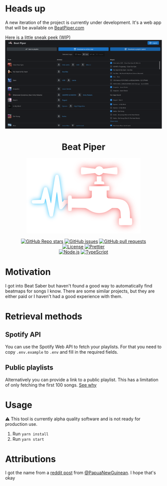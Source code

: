 # Heads up

A new iteration of the project is currently under development.
It's a web app that will be available on [BeatPiper.com](https://beatpiper.com/)

Here is a little sneak peek (WIP)
![WIP](./assets/wip.png)

<div align="center">

  # Beat Piper

  ![Logo](./assets/logo.png)

  [![GitHub Repo stars](https://img.shields.io/github/stars/BeatPiper/beat-piper?style=for-the-badge)](https://github.com/BeatPiper/beat-piper/stargazers)
  [![GitHub issues](https://img.shields.io/github/issues/BeatPiper/beat-piper?style=for-the-badge)](https://github.com/BeatPiper/beat-piper/issues)
  [![GitHub pull requests](https://img.shields.io/github/issues-pr-raw/BeatPiper/beat-piper?label=pulls&style=for-the-badge)](https://github.com/BeatPiper/beat-piper/pulls)
  <br>
  [![License](https://img.shields.io/github/license/BeatPiper/beat-piper?style=for-the-badge)](https://github.com/BeatPiper/beat-piper/blob/master/LICENSE)
  [![Prettier](https://img.shields.io/badge/code_style-prettier-ff69b4.svg?style=for-the-badge)](https://github.com/prettier/prettier)
  <br>
  [![Node.js](https://img.shields.io/badge/node.js-339933?style=for-the-badge&logo=node.js&logoColor=fff)](https://nodejs.org/)
  [![TypeScript](https://img.shields.io/badge/TypeScript-007ACC?style=for-the-badge&logo=typescript&logoColor=fff)](https://www.typescriptlang.org/)

</div>

# Motivation
I got into Beat Saber but haven't found a good way to automatically find beatmaps for songs I know. There are some similar projects, but they are either paid or I haven't had a good experience with them. 

# Retrieval methods
## Spotify API
You can use the Spotify Web API to fetch your playlists.
For that you need to copy `.env.example` to `.env` and fill in the required fields.

## Public playlists
Alternatively you can provide a link to a public playlist.
This has a limitation of only fetching the first 100 songs. [See why](https://github.com/microlinkhq/spotify-url-info/issues/69#issuecomment-802364053)

# Usage
⚠️ This tool is currently alpha quality software and is not ready for production use.

1. Run `yarn install`
2. Run `yarn start`

# Attributions

I got the name from a [reddit post](https://www.reddit.com/r/beatsaber/comments/hneox9/comment/fxbynuq) from [@PapuaNewGuinean](https://www.reddit.com/user/PapuaNewGuinean). I hope that's okay
